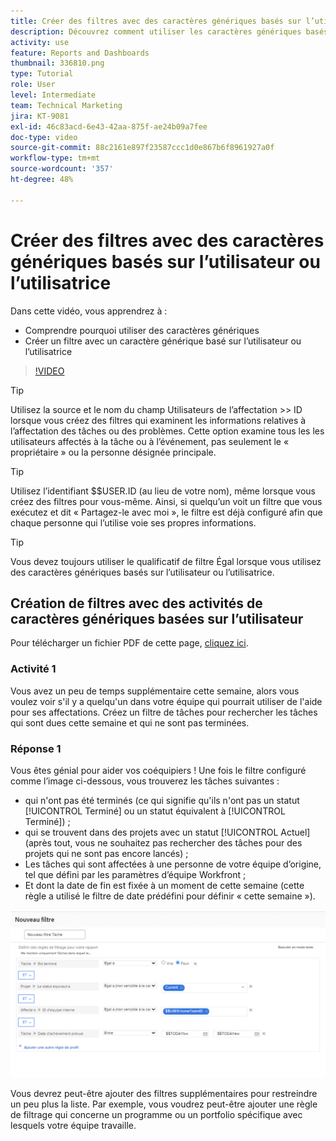 ```yaml
---
title: Créer des filtres avec des caractères génériques basés sur l’utilisateur ou l’utilisatrice
description: Découvrez comment utiliser les caractères génériques basés sur l’utilisateur ou l’utilisatrice et créer un filtre basé sur la personne connectée.
activity: use
feature: Reports and Dashboards
thumbnail: 336810.png
type: Tutorial
role: User
level: Intermediate
team: Technical Marketing
jira: KT-9081
exl-id: 46c83acd-6e43-42aa-875f-ae24b09a7fee
doc-type: video
source-git-commit: 88c2161e897f23587ccc1d0e867b6f8961927a0f
workflow-type: tm+mt
source-wordcount: '357'
ht-degree: 48%

---
```


# Créer des filtres avec des caractères génériques basés sur l’utilisateur ou l’utilisatrice

Dans cette vidéo, vous apprendrez à :

* Comprendre pourquoi utiliser des caractères génériques
* Créer un filtre avec un caractère générique basé sur l’utilisateur ou l’utilisatrice

>[!VIDEO](https://video.tv.adobe.com/v/336810/?quality=12&learn=on)

>[!TIP]
>
>Utilisez la source et le nom du champ Utilisateurs de l’affectation >> ID lorsque vous créez des filtres qui examinent les informations relatives à l’affectation des tâches ou des problèmes.  Cette option examine tous les   les utilisateurs affectés à la tâche ou à l’événement, pas seulement le « propriétaire » ou la personne désignée principale.

>[!TIP]
>
>Utilisez l’identifiant $$USER.ID (au lieu de votre nom), même lorsque vous créez des filtres pour vous-même. Ainsi, si quelqu’un voit un filtre que vous exécutez et dit « Partagez-le avec moi », le filtre est déjà configuré afin que chaque personne qui l’utilise voie ses propres informations.

>[!TIP]
>
>Vous devez toujours utiliser le qualificatif de filtre Égal lorsque vous utilisez des caractères génériques basés sur l’utilisateur ou l’utilisatrice.


## Création de filtres avec des activités de caractères génériques basées sur l’utilisateur

Pour télécharger un fichier PDF de cette page, [cliquez ici](/help/assets/create-filters-with-user-based-wildcards-activities.pdf).

### Activité 1

Vous avez un peu de temps supplémentaire cette semaine, alors vous voulez voir s&#39;il y a quelqu&#39;un dans votre équipe qui pourrait utiliser de l&#39;aide pour ses affectations. Créez un filtre de tâches pour rechercher les tâches qui sont dues cette semaine et qui ne sont pas terminées.

### Réponse 1

Vous êtes génial pour aider vos coéquipiers ! Une fois le filtre configuré comme l’image ci-dessous, vous trouverez les tâches suivantes :

* qui n&#39;ont pas été terminés (ce qui signifie qu&#39;ils n&#39;ont pas un statut [!UICONTROL Terminé] ou un statut équivalent à [!UICONTROL Terminé]) ;
* qui se trouvent dans des projets avec un statut [!UICONTROL Actuel] (après tout, vous ne souhaitez pas rechercher des tâches pour des projets qui ne sont pas encore lancés) ;
* Les tâches qui sont affectées à une personne de votre équipe d’origine, tel que défini par les paramètres d’équipe Workfront ;
* Et dont la date de fin est fixée à un moment de cette semaine (cette règle a utilisé le filtre de date prédéfini pour définir « cette semaine »).

![Une image de l’écran de création d’un filtre de tâches avec un caractère générique basé sur l’utilisateur ou l’utilisatrice](assets/user-wildcard-exercise-answer.png)

Vous devrez peut-être ajouter des filtres supplémentaires pour restreindre un peu plus la liste. Par exemple, vous voudrez peut-être ajouter une règle de filtrage qui concerne un programme ou un portfolio spécifique avec lesquels votre équipe travaille.
